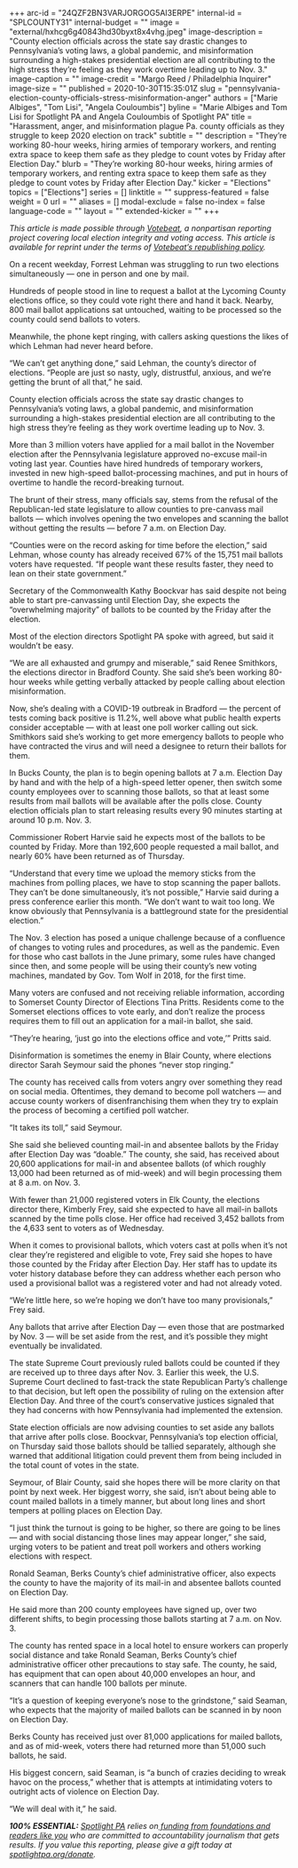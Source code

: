 +++
arc-id = "24QZF2BN3VARJORGOG5AI3ERPE"
internal-id = "SPLCOUNTY31"
internal-budget = ""
image = "external/hxhcg6g40843hd30byxt8x4vhg.jpeg"
image-description = "County election officials across the state say drastic changes to Pennsylvania’s voting laws, a global pandemic, and misinformation surrounding a high-stakes presidential election are all contributing to the high stress they’re feeling as they work overtime leading up to Nov. 3."
image-caption = ""
image-credit = "Margo Reed / Philadelphia Inquirer"
image-size = ""
published = 2020-10-30T15:35:01Z
slug = "pennsylvania-election-county-officials-stress-misinformation-anger"
authors = ["Marie Albiges", "Tom Lisi", "Angela Couloumbis"]
byline = "Marie Albiges and Tom Lisi for Spotlight PA and Angela Couloumbis of Spotlight PA"
title = "Harassment, anger, and misinformation plague Pa. county officials as they struggle to keep 2020 election on track"
subtitle = ""
description = "They’re working 80-hour weeks, hiring armies of temporary workers, and renting extra space to keep them safe as they pledge to count votes by Friday after Election Day."
blurb = "They’re working 80-hour weeks, hiring armies of temporary workers, and renting extra space to keep them safe as they pledge to count votes by Friday after Election Day."
kicker = "Elections"
topics = ["Elections"]
series = []
linktitle = ""
suppress-featured = false
weight = 0
url = ""
aliases = []
modal-exclude = false
no-index = false
language-code = ""
layout = ""
extended-kicker = ""
+++

<i>This article is made possible through </i><a href="http://votebeat.org/"><i>Votebeat</i></a><i>, a nonpartisan reporting project covering local election integrity and voting access. This article is available for reprint under the terms of </i><a href="https://www.votebeat.org/pages/republishing"><i>Votebeat’s republishing policy</i></a><i>.</i>

On a recent weekday, Forrest Lehman was struggling to run two elections simultaneously — one in person and one by mail.

Hundreds of people stood in line to request a ballot at the Lycoming County elections office, so they could vote right there and hand it back. Nearby, 800 mail ballot applications sat untouched, waiting to be processed so the county could send ballots to voters.

Meanwhile, the phone kept ringing, with callers asking questions the likes of which Lehman had never heard before.

“We can’t get anything done,” said Lehman, the county’s director of elections. “People are just so nasty, ugly, distrustful, anxious, and we’re getting the brunt of all that,” he said.

County election officials across the state say drastic changes to Pennsylvania’s voting laws, a global pandemic, and misinformation surrounding a high-stakes presidential election are all contributing to the high stress they’re feeling as they work overtime leading up to Nov. 3.

More than 3 million voters have applied for a mail ballot in the November election after the Pennsylvania legislature approved no-excuse mail-in voting last year. Counties have hired hundreds of temporary workers, invested in new high-speed ballot-processing machines, and put in hours of overtime to handle the record-breaking turnout.

<script src="https://www.spotlightpa.org/embed.js" async></script><div data-spl-embed-version="1" data-spl-src="https://www.spotlightpa.org/embeds/newsletter/"></div>

The brunt of their stress, many officials say, stems from the refusal of the Republican-led state legislature to allow counties to pre-canvass mail ballots — which involves opening the two envelopes and scanning the ballot without getting the results — before 7 a.m. on Election Day.

“Counties were on the record asking for time before the election,” said Lehman, whose county has already received 67% of the 15,751 mail ballots voters have requested. “If people want these results faster, they need to lean on their state government.”

Secretary of the Commonwealth Kathy Boockvar has said despite not being able to start pre-canvassing until Election Day, she expects the “overwhelming majority” of ballots to be counted by the Friday after the election.

Most of the election directors Spotlight PA spoke with agreed, but said it wouldn’t be easy.

“We are all exhausted and grumpy and miserable,” said Renee Smithkors, the elections director in Bradford County. She said she’s been working 80-hour weeks while getting verbally attacked by people calling about election misinformation.

Now, she’s dealing with a COVID-19 outbreak in Bradford — the percent of tests coming back positive is 11.2%, well above what public health experts consider acceptable — with at least one poll worker calling out sick. Smithkors said she’s working to get more emergency ballots to people who have contracted the virus and will need a designee to return their ballots for them.

In Bucks County, the plan is to begin opening ballots at 7 a.m. Election Day by hand and with the help of a high-speed letter opener, then switch some county employees over to scanning those ballots, so that at least some results from mail ballots will be available after the polls close. County election officials plan to start releasing results every 90 minutes starting at around 10 p.m. Nov. 3.

Commissioner Robert Harvie said he expects most of the ballots to be counted by Friday. More than 192,600 people requested a mail ballot, and nearly 60% have been returned as of Thursday.

“Understand that every time we upload the memory sticks from the machines from polling places, we have to stop scanning the paper ballots. They can’t be done simultaneously, it’s not possible,” Harvie said during a press conference earlier this month. “We don’t want to wait too long. We know obviously that Pennsylvania is a battleground state for the presidential election.”

The Nov. 3 election has posed a unique challenge because of a confluence of changes to voting rules and procedures, as well as the pandemic. Even for those who cast ballots in the June primary, some rules have changed since then, and some people will be using their county’s new voting machines, mandated by Gov. Tom Wolf in 2018, for the first time.

Many voters are confused and not receiving reliable information, according to Somerset County Director of Elections Tina Pritts. Residents come to the Somerset elections offices to vote early, and don’t realize the process requires them to fill out an application for a mail-in ballot, she said.

“They’re hearing, ‘just go into the elections office and vote,’” Pritts said.

Disinformation is sometimes the enemy in Blair County, where elections director Sarah Seymour said the phones “never stop ringing.”

The county has received calls from voters angry over something they read on social media. Oftentimes, they demand to become poll watchers — and accuse county workers of disenfranchising them when they try to explain the process of becoming a certified poll watcher.

“It takes its toll,” said Seymour.

She said she believed counting mail-in and absentee ballots by the Friday after Election Day was “doable.” The county, she said, has received about 20,600 applications for mail-in and absentee ballots (of which roughly 13,000 had been returned as of mid-week) and will begin processing them at 8 a.m. on Nov. 3.

With fewer than 21,000 registered voters in Elk County, the elections director there, Kimberly Frey, said she expected to have all mail-in ballots scanned by the time polls close. Her office had received 3,452 ballots from the 4,633 sent to voters as of Wednesday.

When it comes to provisional ballots, which voters cast at polls when it’s not clear they’re registered and eligible to vote, Frey said she hopes to have those counted by the Friday after Election Day. Her staff has to update its voter history database before they can address whether each person who used a provisional ballot was a registered voter and had not already voted.

“We’re little here, so we’re hoping we don’t have too many provisionals,” Frey said.

Any ballots that arrive after Election Day — even those that are postmarked by Nov. 3 — will be set aside from the rest, and it’s possible they might eventually be invalidated.

The state Supreme Court previously ruled ballots could be counted if they are received up to three days after Nov. 3. Earlier this week, the U.S. Supreme Court declined to fast-track the state Republican Party’s challenge to that decision, but left open the possibility of ruling on the extension after Election Day. And three of the court’s conservative justices signaled that they had concerns with how Pennsylvania had implemented the extension.

State election officials are now advising counties to set aside any ballots that arrive after polls close. Boockvar, Pennsylvania’s top election official, on Thursday said those ballots should be tallied separately, although she warned that additional litigation could prevent them from being included in the total count of votes in the state.

Seymour, of Blair County, said she hopes there will be more clarity on that point by next week. Her biggest worry, she said, isn’t about being able to count mailed ballots in a timely manner, but about long lines and short tempers at polling places on Election Day.

“I just think the turnout is going to be higher, so there are going to be lines — and with social distancing those lines may appear longer,” she said, urging voters to be patient and treat poll workers and others working elections with respect.

Ronald Seaman, Berks County’s chief administrative officer, also expects the county to have the majority of its mail-in and absentee ballots counted on Election Day.

<script src="https://www.spotlightpa.org/embed.js" async></script><div data-spl-embed-version="1" data-spl-src="https://www.spotlightpa.org/embeds/cta/?url=https%3A%2F%2Fwww.spotlightpa.org%2Fdonate&eyebrow=BECOME%20A%20MEMBER&body=Make%20a%20gift%20today%20and%20help%20Spotlight%20PA%20continue%20to%20provide%20100%25%20essential%20reporting%20on%20the%20upcoming%20election%20in%20Pennsylvania.%20From%20court%20challenges%20to%20voter%20intimidation%2C%20our%20reporters%20are%20keeping%20watch%20for%20you.&cta=JOIN%20US%20NOW"></div>

He said more than 200 county employees have signed up, over two different shifts, to begin processing those ballots starting at 7 a.m. on Nov. 3.

The county has rented space in a local hotel to ensure workers can properly social distance and take Ronald Seaman, Berks County’s chief administrative officer other precautions to stay safe. The county, he said, has equipment that can open about 40,000 envelopes an hour, and scanners that can handle 100 ballots per minute.

“It’s a question of keeping everyone’s nose to the grindstone,” said Seaman, who expects that the majority of mailed ballots can be scanned in by noon on Election Day.

Berks County has received just over 81,000 applications for mailed ballots, and as of mid-week, voters there had returned more than 51,000 such ballots, he said.

His biggest concern, said Seaman, is “a bunch of crazies deciding to wreak havoc on the process,” whether that is attempts at intimidating voters to outright acts of violence on Election Day.

“We will deal with it,” he said.

<i><b>100% ESSENTIAL:</b></i><i> </i><a href="https://www.spotlightpa.org/"><i>Spotlight PA</i></a><i> relies on</i><a href="https://www.spotlightpa.org/support"><i> funding from foundations and readers like you</i></a><i> who are committed to accountability journalism that gets results. If you value this reporting, please give a gift today at </i><a href="https://www.spotlightpa.org/donate"><i>spotlightpa.org/donate</i></a><i>.</i>

<script src="https://www.spotlightpa.org/embed.js" async></script><div data-spl-embed-version="1" data-spl-src="https://www.spotlightpa.org/embeds/tips/?tip_text=Are%20you%20a%20Pennsylvania%20resident%20with%20a%20voting%20or%20election%20question%3F%20Send%20it%20to%20Spotlight%20PA%20and%20we'll%20do%20our%20best%20to%20answer%20it.&flag_text=election%202020"></div>

